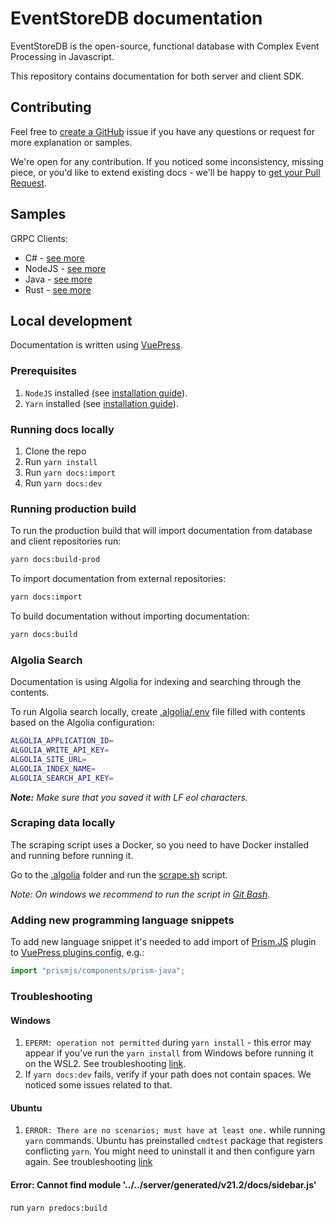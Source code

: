 # EventStoreDB documentation

EventStoreDB is the open-source, functional database with Complex Event Processing in Javascript.

This repository contains documentation for both server and client SDK.

## Contributing

Feel free to [create a GitHub](https://github.com/EventStore/documentation/issues/new) issue if you have any questions or request for more explanation or samples.

We're open for any contribution. If you noticed some inconsistency, missing piece, or you'd like to extend existing docs - we'll be happy to [get your Pull Request](https://github.com/EventStore/documentation/compare).

## Samples

GRPC Clients:
- C# - [see more](https://github.com/EventStore/EventStore-Client-Dotnet/tree/master/samples)
- NodeJS - [see more](https://github.com/EventStore/EventStore-Client-NodeJS/tree/master/samples)
- Java - [see more](https://github.com/EventStore/EventStoreDB-Client-Java/tree/trunk/db-client-java/src/test/java/com/eventstore/dbclient/samples)
- Rust - [see more](https://github.com/EventStore/EventStoreDB-Client-Rust/tree/master/examples)

## Local development

Documentation is written using [VuePress](https://vuepress.vuejs.org/).

### Prerequisites

1. `NodeJS` installed (see [installation guide](https://nodejs.org/en/download//)).
2. `Yarn` installed (see [installation guide](https://classic.yarnpkg.com/en/docs/install/)).

### Running docs locally

1. Clone the repo
2. Run `yarn install`
3. Run `yarn docs:import`
4. Run `yarn docs:dev`

### Running production build

To run the production build that will import documentation from database and client repositories run:

```bash
yarn docs:build-prod
```

To import documentation from external repositories:

```bash
yarn docs:import
```

To build documentation without importing documentation:

```bash
yarn docs:build
```

### Algolia Search

Documentation is using Algolia for indexing and searching through the contents.

To run Algolia search locally, create [.algolia/.env](.algolia/.env) file filled with contents based on the Algolia configuration:

```bash
ALGOLIA_APPLICATION_ID=
ALGOLIA_WRITE_API_KEY=
ALGOLIA_SITE_URL=
ALGOLIA_INDEX_NAME=
ALGOLIA_SEARCH_API_KEY=
```

_**Note:** Make sure that you saved it with LF eol characters._

### Scraping data locally

The scraping script uses a Docker, so you need to have Docker installed and running before running it.

Go to the [.algolia](.algolia) folder and run the [scrape.sh](.algolia/scrape.sh) script. 

*Note: On windows we recommend to run the script in [Git Bash](https://gitforwindows.org/).*

### Adding new programming language snippets

To add new language snippet it's needed to add import of [Prism.JS](https://prismjs.com/) plugin to [VuePress plugins config](docs/.vuepress/enhanceApp.js), e.g.:

```javascript
import "prismjs/components/prism-java";
```

### Troubleshooting

#### Windows

1. `EPERM: operation not permitted` during `yarn install` - this error may appear if you've run the `yarn install` from Windows before running it on the WSL2. See troubleshooting [link](https://stackoverflow.com/a/58414196).
2. If `yarn docs:dev` fails, verify if your path does not contain spaces. We noticed some issues related to that.

#### Ubuntu

1. `ERROR: There are no scenarios; must have at least one.` while running `yarn` commands. Ubuntu has preinstalled `cmdtest` package that registers conflicting `yarn`. You might need to uninstall it and then configure yarn again. See troubleshooting [link](https://github.com/yarnpkg/yarn/issues/2821#issuecomment-284181365)

#### Error: Cannot find module '../../server/generated/v21.2/docs/sidebar.js'

run `yarn predocs:build`
